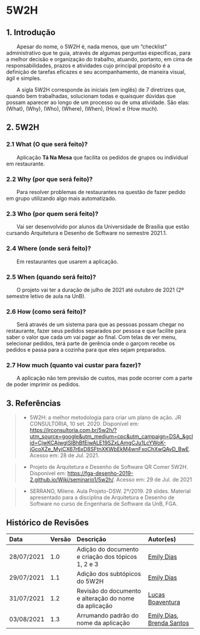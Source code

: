# 5W2H

## 1. Introdução

&emsp;&emsp;Apesar do nome, o 5W2H é, nada menos, que um “checklist” administrativo que te guia, através de algumas perguntas específicas, para a melhor decisão e organização do trabalho, atuando, portanto, em cima de responsabilidades, prazos e atividades cujo principal propósito é a definição de tarefas eficazes e seu acompanhamento, de maneira visual, ágil e simples.

&emsp;&emsp;A sigla 5W2H corresponde às iniciais (em inglês) de 7 diretrizes que, quando bem trabalhadas, solucionam todas e quaisquer dúvidas que possam aparecer ao longo de um processo ou de uma atividade. São elas: (What), (Why), (Who), (Where), (When), (How) e (How much).

## 2. 5W2H

### 2.1 What (O que será feito)?

&emsp;&emsp;Aplicação **Tá Na Mesa** que facilita os pedidos de grupos ou individual em restaurante.

### 2.2 Why (por que será feito)?

&emsp;&emsp;Para resolver problemas de restaurantes na questão de fazer pedido em grupo utilizando algo mais automatizado.

### 2.3 Who (por quem será feito)?

&emsp;&emsp;Vai ser desenvolvido por alunos da Universidade de Brasília que estão cursando Arquitetura e Desenho de Software no semestre 2021.1.

### 2.4 Where (onde será feito)?

&emsp;&emsp;Em restaurantes que usarem a aplicação.

### 2.5 When (quando será feito)?

&emsp;&emsp;O projeto vai ter a duração de julho de 2021 até outubro de 2021 (2º semestre letivo de aula na UnB).

### 2.6 How (como será feito)?

&emsp;&emsp;Será através de um sistema para que as pessoas possam chegar no restaurante, fazer seus pedidos separados por pessoa e que facilite para saber o valor que cada um vai pagar ao final. Com telas de ver menu, selecionar pedidos, terá parte de gerência onde o garçom recebe os pedidos e passa para a cozinha para que eles sejam preparados.

### 2.7 How much (quanto vai custar para fazer)?

&emsp;&emsp;A aplicação não tem previsão de custos, mas pode ocorrer com a parte de poder imprimir os pedidos.

## 3. Referências

> - 5W2H: a melhor metodologia para criar um plano de ação. JR CONSULTORIA, 10 set. 2020. Disponível em: https://jrconsultoria.com.br/5w2h/?utm_source=google&utm_medium=cpc&utm_campaign=DSA_&gclid=CjwKCAjwgISIBhBfEiwALE19SZxLAmgCJu1LcYWoK-jGcoXZe_MyiCX67r6xD8SFtnXKWbEkM4wnFxoChXwQAvD_BwE. Acesso em: 28 de Jul. 2021.

> - Projeto de Arquitetura e Desenho de Software QR Comer 5W2H. Disponível em: https://fga-desenho-2019-2.github.io/Wiki/seminario1/5w2h/. Acesso em: 29 de Jul. de 2021

> - SERRANO, Milene. Aula Projeto-DSW. 2º/2019. 29 slides. Material apresentado para a disciplina de Arquitetura e Desenho de Software no curso de Engenharia de Software da UnB, FGA.

## Histórico de Revisões

| Data       | Versão | Descrição                                             | Autor(es)                                                                                    |
| :--------- | :----- | :---------------------------------------------------- | :------------------------------------------------------------------------------------------- |
| 28/07/2021 | 1.0    | Adição do documento e criação dos tópicos 1, 2 e 3    | [Emily Dias](https://github.com/emysdias)                                                    |
| 29/07/2021 | 1.1    | Adição dos subtópicos do 5W2H                         | [Emily Dias](https://github.com/emysdias)                                                    |
| 31/07/2021 | 1.2    | Revisão do documento e alteração do nome da aplicação | [Lucas Boaventura](https://github.com/lboaventura25)                                         |
| 03/08/2021 | 1.3    | Arrumando padrão do nome da aplicação                 | [Emily Dias](https://github.com/emysdias), [Brenda Santos](https://github.com/brendavsantos) |
